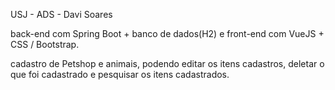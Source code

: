 USJ - ADS - Davi Soares

back-end com Spring Boot + banco de dados(H2) e front-end com VueJS + CSS / Bootstrap.

cadastro de Petshop e animais, podendo editar os itens cadastros, deletar o que foi cadastrado e pesquisar os itens cadastrados.

